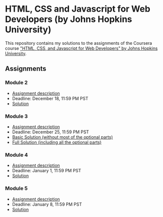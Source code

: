 # HTML, CSS and Javascript for Web Developers (by Johns Hopkins University)

This repository contains my solutions to the assignments of the Coursera course
["HTML, CSS, and Javascript for Web Developers" by Johns Hopkins University](https://www.coursera.org/learn/html-css-javascript-for-web-developers).

## Assignments

### Module 2
* [Assignment description](./descriptions/assignment2/Assignment-2.md)
* Deadline: December 18, 11:59 PM PST
* [Solution](https://goggle.github.io/Coursera_HTML-CSS-Javascript-for-Web-Developers/module2_solution/)

### Module 3
* [Assignment description](./descriptions/assignment3/Assignment-3.md)
* Deadline: December 25, 11:59 PM PST
* [Basic Solution (without most of the optional parts)](https://goggle.github.io/Coursera_HTML-CSS-Javascript-for-Web-Developers/module3_solution/index_basic.html)
* [Full Solution (including all the optional parts)](https://goggle.github.io/Coursera_HTML-CSS-Javascript-for-Web-Developers/module3_solution/)

### Module 4
* [Assignment description](./descriptions/assignment4/Assignment-4.md)
* Deadline: January 1, 11:59 PM PST
* [Solution](https://goggle.github.io/Coursera_HTML-CSS-Javascript-for-Web-Developers/module4_solution/)

### Module 5
* [Assignment description](./descriptions/assignment5/Assignment-5.md)
* Deadline: January 8, 11:59 PM PST
* [Solution](https://goggle.github.io/Coursera_HTML-CSS-Javascript-for-Web-Developers/mod5_sol/)
